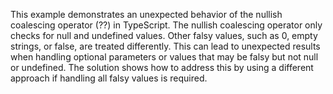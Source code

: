 This example demonstrates an unexpected behavior of the nullish coalescing operator (??) in TypeScript.  The nullish coalescing operator only checks for null and undefined values.  Other falsy values, such as 0, empty strings, or false, are treated differently. This can lead to unexpected results when handling optional parameters or values that may be falsy but not null or undefined. The solution shows how to address this by using a different approach if handling all falsy values is required.